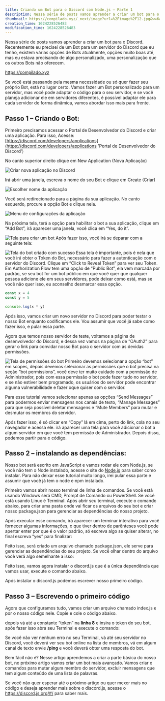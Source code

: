 ```yaml
---
title: Criando um Bot para o Discord com Node.js – Parte 1
description: Nessa série de posts vamos aprender a criar um bot para o Discord. Recentemente eu precisei de um Bot para um servidor do Discord que eu tenho, existem várias opções
thumbnail: https://compilado.xyz/_next/image?url=%2Fimage%2F12.jpg&w=640&q=75
creation_time: 1624228526483
modification_time: 1624228526483
---
```


Nessa série de posts vamos aprender a criar um bot para o Discord. Recentemente eu precisei de um Bot para um servidor do Discord que eu tenho, existem várias opções de Bots atualmente, opções muito boas até, mas eu estava precisando de algo personalizado, uma personalização que os outros Bots não oferecem.

<https://compilado.xyz>

Se você está passando pela mesma necessidade ou só quer fazer seu próprio Bot, está no lugar certo. Vamos fazer um Bot personalizado para um servidor, mas você pode adaptar o código para o seu servidor, e se você planeja adicionar ele em servidores diferentes, é possível adaptar ele para cada servidor de forma dinâmica, vamos abordar isso mais para frente.

## Passo 1 – Criando o Bot:

Primeiro precisamos acessar o Portal de Desenvolvedor do Discord e criar uma aplicação. Para isso, Acesse: [https://discord.com/developers/applications](https://discord.com/developers/applications 'Portal de Desenvolvedor do Discord')

No canto superior direito clique em New Application (Nova Aplicação)

![Criar nova aplicação no Discord](/v1611760138/compilado/screen03_gctr1t.jpg)

Irá abrir uma janela, escreva o nome do seu Bot e clique em Create (Criar)

![Escolher nome da aplicação](/v1611760565/compilado/screen04_fhrt2m.jpg)

Você será redirecionado para a página da sua aplicação. No canto esquerdo, procure a opção Bot e clique nela.

![Menu de configurações da aplicação](/v1611760565/compilado/screen05-edited_sdctzq.jpg)

Na próxima tela, terá a opção para habilitar o bot a sua aplicação, clique em “Add Bot”, irá aparecer uma janela, você clica em “Yes, do it”.

![Tela para criar um bot](/v1611760565/compilado/screen06_pvaj1o.jpg)
Após fazer isso, você irá se deparar com a seguinte tela:

![Tela do bot criado com sucesso](/v1611760566/compilado/screen07_c7c5h3.jpg)
Essa tela é importante, pois é nela que você irá obter o Token do Bot, necessário para fazer a autenticação com o servidor do Discord. Clique em “Click to Reveal Token” para ver seu Token. Em Authorization Flow tem uma opção de “Public Bot”, ela vem marcada por padrão, se seu bot for um bot público em que você quer que qualquer pessoa adicione ele em seus servidores, pode deixar como está, mas se você não quer isso, eu aconselho desmarcar essa opção.

```js
const x = 4
const y = 5

console.log(x * y)
```

Após isso, vamos criar um novo servidor no Discord para poder testar o nosso Bot enquanto codificamos ele. Vou assumir que você já sabe como fazer isso, e pular essa parte.

Agora que temos nosso servidor de teste, voltamos a página de desenvolvedor do Discord, e dessa vez vamos na página de “OAuth2” para gerar o link para convidar nosso Bot para o servidor com as devidas permissões.

![Tela de permissões do bot](/v1611760566/compilado/screen08_wv2ifj.jpg)
Primeiro devemos selecionar a opção “bot” em scopes, depois devemos selecionar as permissões que o bot precisa na seção “bot permissions”, você deve ter muito cuidado com a permissão de Administrador, pois com essa permissão o bot pode fazer tudo no servidor, e se não estiver bem programado, os usuários do servidor pode encontrar alguma vulnerabilidade e fazer oque quiser com o servidor.

Para esse tutorial vamos selecionar apenas as opções “Send Messages” para podermos enviar mensagens nos canais de texto, “Manage Messages” para que seja possível deletar mensagens e “Mute Members” para mutar e desmutar os membros do servidor.

Após fazer isso, é só clicar em “Copy” lá em cima, perto do link, cola no seu navegador e acessa ele. irá aparecer uma tela para você adicionar o bot a algum servidor em que você tem permissão de Administrador. Depois disso, podemos partir para o código.

## Passo 2 – instalando as dependências:

Nosso bot será escrito em JavaScript e vamos rodar ele com Node.js, se você não tem o Node instalado, acesse o site do [Node.js](https://nodejs.org/en/) para saber como instalar. Para não deixar esse tutorial muito longo, irei pular essa parte e assumir que você já tem o node e npm instalado.

Primeiro vamos abrir nosso terminal de linha de comandos. Se você está usando Windows será CMD, Prompt de Comando ou PowerShell. Se você está usando Linux é Terminal. Após abrir seu terminal, execute o comando abaixo, para criar uma pasta onde vai ficar os arquivos do seu bot e criar nosso package.json para gerenciar as dependências do nosso projeto.

Após executar esse comando, irá aparecer um terminar interativo para você fornecer algumas informações, o que tiver dentro de parênteses você pode apertar enter por que é o valor padrão, só escreva algo se quiser alterar, no final escreva “yes” para finalizar:

Feito isso, será criado um arquivo chamado package.json, ele serve para gerenciar as dependências do seu projeto. Se você olhar dentro do arquivo você verá algo semelhante a isso:

Feito isso, vamos agora instalar o discord.js que é a única dependência que vamos usar, execute o comando abaixo.

Após instalar o discord.js podemos escrever nosso primeiro código.

## Passo 3 – Escrevendo o primeiro código

Agora que configuramos tudo, vamos criar um arquivo chamado index.js e por o nosso código nele. Copie e cole o código abaixo.

depois vá até a constante “token” na **linha 8** e insira o token do seu bot, após fazer isso abra seu Terminal e execute o comando:

Se você não ver nenhum erro no seu Terminal, vá até seu servidor no Discord, você deverá ver seu bot online na lista de membros, vá em algum canal de texto envie **/ping** e você deverá obter uma resposta do bot.

Bem fácil não é? Nesse artigo aprendemos a criar a parte básica do nosso bot, no próximo artigo vamos criar um bot mais avançado. Vamos criar o comandos para mutar algum membro do servidor, excluir mensagens que tem algum conteúdo de uma lista de palavras.

Se você não quer esperar até o próximo artigo ou quer mexer mais no código e deseja aprender mais sobre o discord.js, acesse o <https://discord.js.org/#/> para saber mais.
